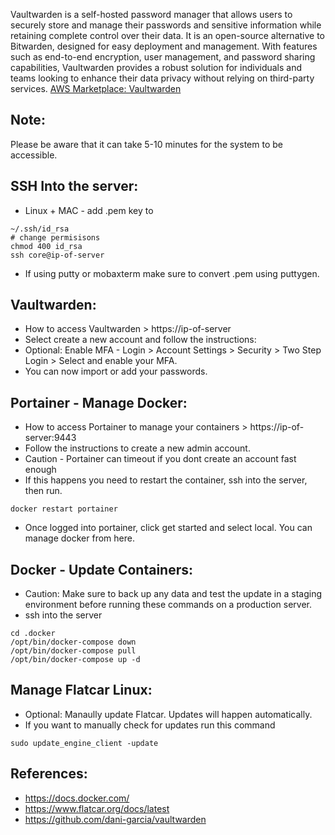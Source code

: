 Vaultwarden is a self-hosted password manager that allows users to securely store and manage their passwords and sensitive information while retaining complete control over their data. It is an open-source alternative to Bitwarden, designed for easy deployment and management. With features such as end-to-end encryption, user management, and password sharing capabilities, Vaultwarden provides a robust solution for individuals and teams looking to enhance their data privacy without relying on third-party services. [AWS Marketplace: Vaultwarden ](https://aws.amazon.com/marketplace/pp/prodview-lw5oi2w6y3uyu?sr=0-1&ref_=beagle&applicationId=AWSMPContessa)

Note:
-----
Please be aware that it can take 5-10 minutes for the system to be accessible. 

SSH Into the server:
--------------------
* Linux + MAC - add .pem key to 
```
~/.ssh/id_rsa
# change permisisons
chmod 400 id_rsa
ssh core@ip-of-server
```
* If using putty or mobaxterm make sure to convert .pem using puttygen.

Vaultwarden:
------------
* How to access Vaultwarden > https://ip-of-server 
* Select create a new account and follow the instructions:
* Optional: Enable MFA - Login > Account Settings > Security > Two Step Login > Select and enable your MFA.
* You can now import or add your passwords. 

Portainer - Manage Docker:
--------------------------
* How to access Portainer to manage your containers > https://ip-of-server:9443
* Follow the instructions to create a new admin account. 
* Caution - Portainer can timeout if you dont create an account fast enough
* If this happens you need to restart the container, ssh into the server, then run. 
```
docker restart portainer
```
* Once logged into portainer, click get started and select local. You can manage docker from here. 

Docker - Update Containers: 
---------------------------
* Caution: Make sure to back up any data and test the update in a staging environment before running these commands on a production server.
* ssh into the server 
```
cd .docker
/opt/bin/docker-compose down
/opt/bin/docker-compose pull
/opt/bin/docker-compose up -d
```

Manage Flatcar Linux: 
---------------------
* Optional: Manaully update Flatcar. Updates will happen automatically. 
* If you want to manually check for updates run this command
```
sudo update_engine_client -update
```

References:
-----------
* https://docs.docker.com/ 
* https://www.flatcar.org/docs/latest 
* https://github.com/dani-garcia/vaultwarden 
